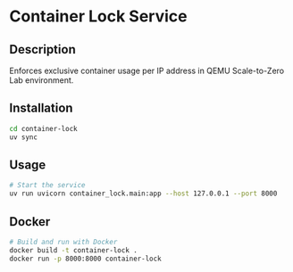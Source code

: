 # Container Lock Service

## Description
Enforces exclusive container usage per IP address in QEMU Scale-to-Zero Lab environment.

## Installation
```bash
cd container-lock
uv sync
```

## Usage
```bash
# Start the service
uv run uvicorn container_lock.main:app --host 127.0.0.1 --port 8000
```

## Docker
```bash
# Build and run with Docker
docker build -t container-lock .
docker run -p 8000:8000 container-lock
